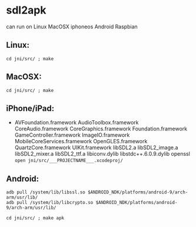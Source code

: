 # sdl2apk

can run on Linux MacOSX iphoneos Android Raspbian

## Linux:
` cd jni/src/ ; make `

## MacOSX:
` cd jni/src/ ; make `

## iPhone/iPad:
* AVFoundation.framework AudioToolbox.framework CoreAudio.framework CoreGraphics.framework Foundation.framework GameController.framework ImageIO.framework MobileCoreServices.framework OpenGLES.framework QuartzCore.framework UIKit.framework libSDL2.a libSDL2_image.a libSDL2_mixer.a libSDL2_ttf.a libiconv.dylib libstdc++.6.0.9.dylib openssl
` open jni/src/___PROJECTNAME___.xcodeproj/ `

## Android:
```
adb pull /system/lib/libssl.so $ANDROID_NDK/platforms/android-9/arch-arm/usr/lib/ 
adb pull /system/lib/libcrypto.so $ANDROID_NDK/platforms/android-9/arch-arm/usr/lib/ 
```
`cd jni/src/ ; make apk `
